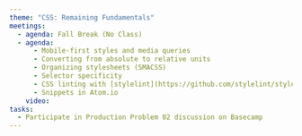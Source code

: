 ```yaml
---
theme: "CSS: Remaining Fundamentals"
meetings:
  - agenda: Fall Break (No Class)
  - agenda:
      - Mobile-first styles and media queries
      - Converting from absolute to relative units
      - Organizing stylesheets (SMACSS)
      - Selector specificity
      - CSS linting with [stylelint](https://github.com/stylelint/stylelint/blob/master/docs/user-guide/get-started.md); ITMD 361 [.stylelintrc](https://gist.github.com/profstolley/559aac5112928c7c24c628c6305b70b8#file-stylelintrc)
      - Snippets in Atom.io
    video:
tasks:
  - Participate in Production Problem 02 discussion on Basecamp
---
```

